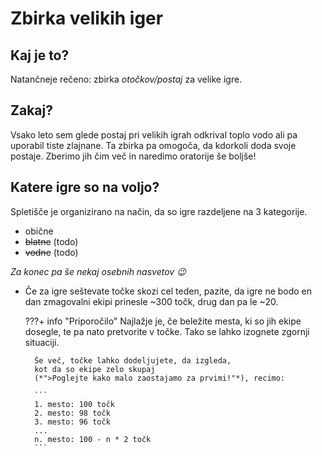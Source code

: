 # Zbirka velikih iger

## Kaj je to?

Natančneje rečeno: zbirka *otočkov/postaj*
za velike igre.

## Zakaj?

Vsako leto sem glede postaj pri velikih igrah odkrival
toplo vodo ali pa uporabil tiste zlajnane. Ta zbirka
pa omogoča, da kdorkoli doda svoje postaje. Zberimo jih
čim več in naredimo oratorije še boljše!

## Katere igre so na voljo?

Spletišče je organizirano na način,
da so igre razdeljene na 3 kategorije.

- obične
- ~~blatne~~ (todo)
- ~~vodne~~ (todo)

*Za konec pa še nekaj osebnih nasvetov :wink:*

- Če za igre seštevate točke skozi cel teden,
    pazite, da igre ne bodo en dan zmagovalni
    ekipi prinesle ~300 točk, drug dan pa le ~20.

    ???+ info "Priporočilo"
        Najlažje je, če beležite mesta, ki so jih ekipe
        dosegle, te pa nato pretvorite v točke. Tako se
        lahko izognete zgornji situaciji.

        Še več, točke lahko dodeljujete, da izgleda,
        kot da so ekipe zelo skupaj
        (*">Poglejte kako malo zaostajamo za prvimi!"*), recimo:

        ```
        1. mesto: 100 točk
        2. mesto: 98 točk
        3. mesto: 96 točk
        ...
        n. mesto: 100 - n * 2 točk
        ```